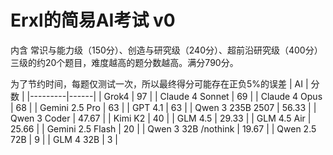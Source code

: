 # Erxl的简易AI考试 v0
内含 常识与能力级（150分）、创造与研究级（240分）、超前沿研究级（400分） 三级的约20个题目，难度越高的题分数越高。满分790分。

为了节约时间，每题仅测试一次，所以最终得分可能存在正负5%的误差
| AI | 分数 |
|---------|------|
| Grok4 | 97 |
| Claude 4 Sonnet | 69 |
| Claude 4 Opus | 68 |
| Gemini 2.5 Pro | 63 |
| GPT 4.1 | 63 |
| Qwen 3 235B 2507 | 56.33 |
| Qwen 3 Coder | 47.67 |
| Kimi K2 | 40 |
| GLM 4.5 | 29.33 |
| GLM 4.5 Air | 25.66 |
| Gemini 2.5 Flash | 20 |
| Qwen 3 32B /nothink | 19.67 |
| Qwen 2.5 72B | 9 |
| GLM 4 32B | 3 |
